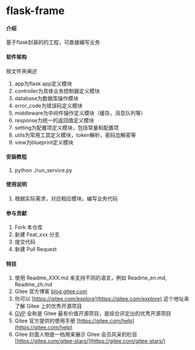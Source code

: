 # flask-frame

#### 介绍
基于flask封装的的工程，可直接编写业务

#### 软件架构

按文件夹阐述
1. app为flask app定义模块
2. controller为具体业务控制器定义模块
3. database为数据库操作模块
4. error_code为错误码定义模块
5. middleware为中间件操作定义模块（缓存，消息队列等）
6. response为统一的返回值定义模块
7. setting为配置项定义模块，包括常量和配置项
8. utils为常用工具定义模块，token解析，密码加解密等
9. view为blueprint定义模块

#### 安装教程

1.  python ./run_service.py

#### 使用说明

1.  根据实际需求，对应相应模块，编写业务代码

#### 参与贡献

1.  Fork 本仓库
2.  新建 Feat_xxx 分支
3.  提交代码
4.  新建 Pull Request


#### 特技

1.  使用 Readme\_XXX.md 来支持不同的语言，例如 Readme\_en.md, Readme\_zh.md
2.  Gitee 官方博客 [blog.gitee.com](https://blog.gitee.com)
3.  你可以 [https://gitee.com/explore](https://gitee.com/explore) 这个地址来了解 Gitee 上的优秀开源项目
4.  [GVP](https://gitee.com/gvp) 全称是 Gitee 最有价值开源项目，是综合评定出的优秀开源项目
5.  Gitee 官方提供的使用手册 [https://gitee.com/help](https://gitee.com/help)
6.  Gitee 封面人物是一档用来展示 Gitee 会员风采的栏目 [https://gitee.com/gitee-stars/](https://gitee.com/gitee-stars/)
